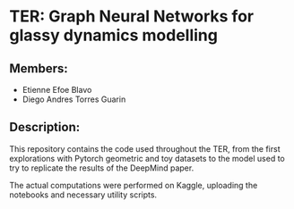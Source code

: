 # TER: Graph Neural Networks for glassy dynamics modelling


## Members:
- Etienne Efoe Blavo
- Diego Andres Torres Guarin

## Description:
This repository contains the code used throughout the TER, from the first explorations with Pytorch geometric and toy datasets to the model used to try to replicate the results of the DeepMind paper.

The actual computations were performed on Kaggle, uploading the notebooks and necessary utility scripts. 